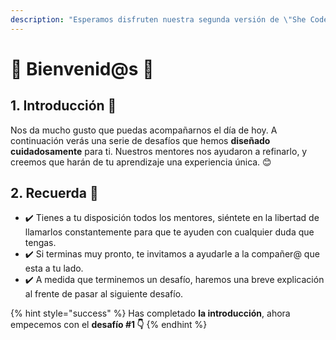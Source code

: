 ```yaml
---
description: "Esperamos disfruten nuestra segunda versión de \"She Codes Angular\"\U0001F44D"
---
```


# 💃 Bienvenid@s 💃

## 1. Introducción 💪

Nos da mucho gusto que puedas acompañarnos el día de hoy. A continuación verás una serie de desafíos que hemos **diseñado cuidadosamente** para ti. Nuestros mentores nos ayudaron a refinarlo, y creemos que harán de tu aprendizaje una experiencia única. 😊

## 2. Recuerda 👀

* ✔️ Tienes a tu disposición todos los mentores, siéntete en la libertad de llamarlos constantemente para que te ayuden con cualquier duda que tengas.
* ✔️ Si terminas muy pronto, te invitamos a ayudarle a la compañer@ que esta a tu lado. 
* ✔️ A medida que terminemos un desafío, haremos una breve explicación al frente de pasar al siguiente desafío.

{% hint style="success" %}
Has completado **la introducción**, ahora empecemos con el **desafío \#1 👇**
{% endhint %}

